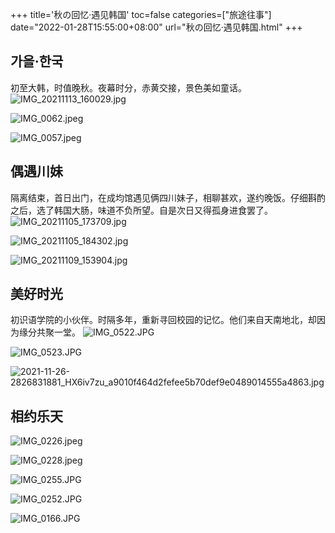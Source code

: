 +++
title='秋の回忆·遇见韩国'
toc=false
categories=["旅途往事"]
date="2022-01-28T15:55:00+08:00"
url="秋の回忆·遇见韩国.html"
+++



## 가을·한국

初至大韩，时值晚秋。夜幕时分，赤黄交接，景色美如童话。 ![IMG_20211113_160029.jpg](http://blog.dahouzi.cn/blog/picture/IMG_20211113_160029.jpg?imageView/2/w/800 )

![IMG_0062.jpeg](http://blog.dahouzi.cn/blog/picture/IMG_0062.jpeg?imageView/2/w/800)

![IMG_0057.jpeg](http://blog.dahouzi.cn/blog/picture/IMG_0057.jpeg?imageView/2/w/800)

## 偶遇川妹

隔离结束，首日出门，在成均馆遇见俩四川妹子，相聊甚欢，遂约晚饭。仔细斟酌之后，选了韩国大肠，味道不负所望。自是次日又得孤身进食罢了。 ![IMG_20211105_173709.jpg](http://blog.dahouzi.cn/blog/picture/IMG_20211105_173709.jpg?imageView/2/w/800)

![IMG_20211105_184302.jpg](http://blog.dahouzi.cn/blog/picture/IMG_20211105_184302.jpg?imageView/2/w/800)

![IMG_20211109_153904.jpg](http://blog.dahouzi.cn/blog/picture/IMG_20211109_153904.jpg?imageView/2/w/800)

## 美好时光

初识语学院的小伙伴。时隔多年，重新寻回校园的记忆。他们来自天南地北，却因为缘分共聚一堂。 ![IMG_0522.JPG](http://blog.dahouzi.cn/blog/picture/IMG_0522.JPG?imageView/2/w/800)

![IMG_0523.JPG](http://blog.dahouzi.cn/blog/picture/IMG_0523.JPG?imageView/2/w/800)

![2021-11-26-2826831881_HX6iv7zu_a9010f464d2fefee5b70def9e0489014555a4863.jpg](http://blog.dahouzi.cn/blog/picture/2021-11-26-2826831881_HX6iv7zu_a9010f464d2fefee5b70def9e0489014555a4863.jpg?imageView/2/w/800)

## 相约乐天

![IMG_0226.jpeg](http://blog.dahouzi.cn/blog/picture/IMG_0226.jpeg?imageView/2/w/800)

![IMG_0228.jpeg](http://blog.dahouzi.cn/blog/picture/IMG_0228.jpeg?imageView/2/w/800)

![IMG_0255.JPG](http://blog.dahouzi.cn/blog/picture/IMG_0255.JPG?imageView/2/w/800)

![IMG_0252.JPG](http://blog.dahouzi.cn/blog/picture/IMG_0252.JPG?imageView/2/w/800)

![IMG_0166.JPG](http://blog.dahouzi.cn/blog/picture/IMG_0166.JPG?imageView/2/w/800)